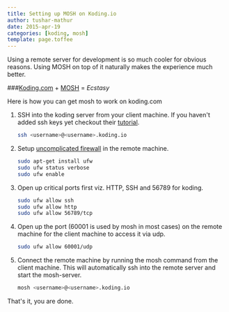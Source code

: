 ```yaml
---
title: Setting up MOSH on Koding.io
author: tushar-mathur
date: 2015-apr-19
categories: [koding, mosh]
template: page.toffee
---
```


Using a remote server for development is so much cooler for obvious reasons. Using MOSH on top of it naturally makes the experience much better.

###[Koding.com](https://koding.com) + [MOSH](https://mosh.mit.edu/#getting) = *Ecstasy*


Here is how you can get mosh to work on koding.com

1. SSH into the koding server from your client machine. If you haven't added ssh keys yet checkout their [tutorial](http://learn.koding.com/guides/ssh-into-your-vm/). 
    ```bash
    ssh <username>@<username>.koding.io
    ```

2. Setup [uncomplicated firewall](http://learn.koding.com/guides/enable-ufw/) in the remote machine.
    ```bash
    sudo apt-get install ufw
    sudo ufw status verbose
    sudo ufw enable
    ```

3. Open up critical ports first viz. HTTP, SSH and 56789 for koding.
    ```bash
    sudo ufw allow ssh
    sudo ufw allow http
    sudo ufw allow 56789/tcp
    ```

4. Open up the port (60001 is used by mosh in most cases) on the remote machine for the client machine to access it via udp.
    ```bash
    sudo ufw allow 60001/udp
    ```

5. Connect the remote machine by running the mosh command from the client machine. This will automatically ssh into the remote server and start the mosh-server.
    ```bash
    mosh <username>@<username>.koding.io
    ```

That's it, you are done.
